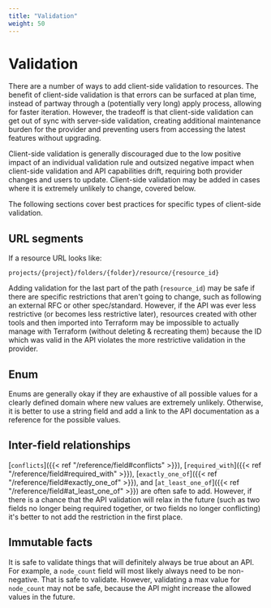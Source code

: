 ```yaml
---
title: "Validation"
weight: 50
---
```


# Validation

There are a number of ways to add client-side validation to resources. The benefit of client-side validation is that errors can be surfaced at plan time, instead of partway through a (potentially very long) apply process, allowing for faster iteration. However, the tradeoff is that client-side validation can get out of sync with server-side validation, creating additional maintenance burden for the provider and preventing users from accessing the latest features without upgrading.

Client-side validation is generally discouraged due to the low positive impact of an individual validation rule and outsized negative impact when client-side validation and API capabilities drift, requiring both provider changes and users to update. Client-side validation may be added in cases where it is extremely unlikely to change, covered below.

The following sections cover best practices for specific types of client-side validation.

## URL segments

If a resource URL looks like:

```
projects/{project}/folders/{folder}/resource/{resource_id}
```

Adding validation for the last part of the path (`resource_id`) may be safe if there are specific restrictions that aren't going to change, such as following an external RFC or other spec/standard. However, if the API was ever less restrictive (or becomes less restrictive later), resources created with other tools and then imported into Terraform may be impossible to actually manage with Terraform (without deleting & recreating them) because the ID which was valid in the API violates the more restrictive validation in the provider.

## Enum

Enums are generally okay if they are exhaustive of all possible values for a clearly defined domain where new values are extremely unlikely. Otherwise, it is better to use a string field and add a link to the API documentation as a reference for the possible values.

## Inter-field relationships

[`conflicts`]({{< ref "/reference/field#conflicts" >}}), [`required_with`]({{< ref "/reference/field#required_with" >}}), [`exactly_one_of`]({{< ref "/reference/field#exactly_one_of" >}}), and [`at_least_one_of`]({{< ref "/reference/field#at_least_one_of" >}}) are often safe to add. However, if there is a chance that the API validation will relax in the future (such as two fields no longer being required together, or two fields no longer conflicting) it's better to not add the restriction in the first place.

## Immutable facts

It is safe to validate things that will definitely always be true about an API. For example, a `node_count` field will most likely always need to be non-negative. That is safe to validate. However, validating a max value for `node_count` may not be safe, because the API might increase the allowed values in the future.

